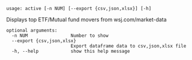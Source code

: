 ```
usage: active [-n NUM] [--export {csv,json,xlsx}] [-h]
```

Displays top ETF/Mutual fund movers from wsj.com/market-data

```
optional arguments:
  -n NUM                Number to show
  --export {csv,json,xlsx}
                        Export dataframe data to csv,json,xlsx file
  -h, --help            show this help message
```
